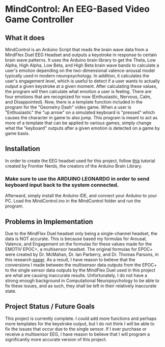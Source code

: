 # MindControl: An EEG-Based Video Game Controller


## What it does 

MindControl is an Arduino Script that reads the brain wave data from a MindFlex Duel EEG Headset and outputs a keystroke in response to certain brain wave patterns. 
It uses the Arduino brain library to get the Theta, Low Alpha, High Alpha, Low Beta, and High Beta brain wave bands to calculate a user's emotion depending on the two-dimensional valence-arousal model typically used in modern neuropsychology.
In addition, it calculates the user's engagement level, which is useful to detect if a user wants to actually output a given keystroke at a given moment.
After calculating these values, the program will then calculate what emotion a user is feeling. There are four emotions that are recognized for now (Enthusiastic, Nervous, Calm, and Disappointed).
Now, there is a template function included in the program for the "Geometry Dash" video game. 
When a user is "Enthusiastic" the "up arrow" on a simulated keyboard is "pressed" which causes the character in game to also jump.
This program is meant to act as more of a template that can be applied to various games, simply change what the "keyboard" outputs after a given emotion is detected on a game by game basis.

## Installation

In order to create the EEG headset used for this project, follow [this](https://frontiernerds.com/brain-hack) tutorial created by Frontier Nerds, the creators of the Arduino Brain Library. 

### Make sure to use the ARDUINO LEONARDO in order to send keyboard input back to the system connected.

Afterward, simply install the Arduino IDE, and connect your Arduino to your PC. Load the MindControl.ino in the MindControl folder and run the program.

## Problems in Implementation

Due to the MindFlex Duel headset only being a single-channel headset, the data is NOT accurate. 
This is because based my formulas for Arousal, Valence, and Engagement on the formulas for these values made for the EMOTIV EPOC+, a multisensor headset.
The original formulas for EPOC+ were created by Dr. McMahan, Dr. Ian Parberry, and Dr. Thomas Parsons, in this research [paper](https://doi.org/10.1016/j.promfg.2015.07.376).
As a result, I have reason to believe that the conversions I made between the multisensor data outputs from the EPOC+ to the single sensor data outputs by the MindFlex Duel used in this project are what are causing inaccurate results.
Unfortunately, I do not have a strong enough background in Computational Neuropsychology to be able to fix these issues, and as such, they shall be left in their relatively inaccurate state.

## Project Status / Future Goals

This project is currently complete. I could add more functions and perhaps more templates for the keystroke output, but I do not think I will be able to fix the issues that occur due to the single sensor. 
If I ever purchase or receive a multisensor EEG, I have reason to believe that I will program a significantly more accurate version of this project.
